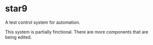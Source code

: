 # star9
A test control system for automation.

This system is partially finctional.
There are more components that are being edited.
